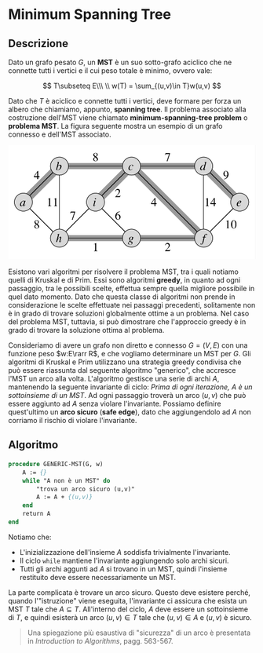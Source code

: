 # Minimum Spanning Tree

## Descrizione

Dato un grafo pesato $G$, un **MST** è un suo sotto-grafo aciclico che ne
connette tutti i vertici e il cui peso totale è minimo, ovvero vale:

$$
T\subseteq E\\\ \\
w(T) = \sum_{(u,v)\in T}w(u,v)
$$

Dato che $T$ è aciclico e connette tutti i vertici, deve formare per forza un
albero che chiamiamo, appunto, **spanning tree**. Il problema associato alla
costruzione dell'MST viene chiamato **minimum-spanning-tree problem** o
**problema MST**. La figura seguente mostra un esempio di un grafo connesso e
dell'MST associato.

![mst1](img/mst1.png)

Esistono vari algoritmi per risolvere il problema MST, tra i quali notiamo
quelli di Kruskal e di Prim. Essi sono algoritmi **greedy**, in quanto ad ogni
passaggio, tra le possibili scelte, effettua sempre quella migliore possibile
in quel dato momento. Dato che questa classe di algoritmi non prende in
considerazione le scelte effettuate nei passaggi precedenti, solitamente non è
in grado di trovare soluzioni globalmente ottime a un problema. Nel caso del
problema MST, tuttavia, si può dimostrare che l'approccio greedy è in grado di
trovare la soluzione ottima al problema.

Consideriamo di avere un grafo non diretto e connesso $G=(V,E)$ con una funzione peso $w:E\rarr R$, e che vogliamo determinare un MST per $G$. Gli algoritmi di Kruskal e Prim utilizzano una strategia greedy condivisa che può essere riassunta dal seguente algoritmo "generico", che accresce l'MST un arco alla volta. L'algoritmo gestisce una serie di archi $A$, mantenendo la seguente invariante di ciclo: *Prima di ogni iterazione, $A$ è un sottoinsieme di un MST*. Ad ogni passaggio troverà un arco $(u,v)$ che può essere aggiunto ad $A$ senza violare l'invariante. Possiamo definire quest'ultimo un **arco sicuro** (**safe edge**), dato che aggiungendolo ad $A$ non corriamo il rischio di violare l'invariante.

## Algoritmo

```pascal
procedure GENERIC-MST(G, w)
	A := {}
	while "A non è un MST" do
		"trova un arco sicuro (u,v)"
		A := A + {(u,v)}
	end
	return A
end
```

Notiamo che:
 - L'inizializzazione dell'insieme $A$ soddisfa trivialmente l'invariante.
 - Il ciclo `while` mantiene l'invariante aggiungendo solo archi sicuri.
 - Tutti gli archi aggunti ad $A$ si trovano in un MST, quindi l'insieme restituito deve essere necessariamente un MST.

La parte complicata è trovare un arco sicuro. Questo deve esistere perché, quando l'"istruzione" viene eseguita, l'invariante ci assicura che esista un MST $T$ tale che $A\subseteq T$. All'interno del ciclo, $A$ deve essere un sottoinsieme di $T$, e quindi esisterà un arco $(u,v)\in T$ tale che $(u,v)\in A$ e $(u,v)$ è sicuro.

> Una spiegazione più esaustiva di "sicurezza" di un arco è presentata in *Introduction to Algorithms*, pagg. 563-567.